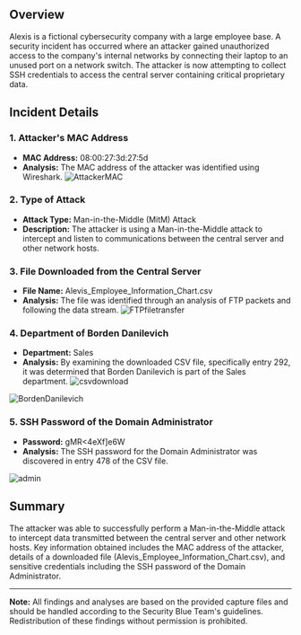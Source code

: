 
## Overview

Alexis is a fictional cybersecurity company with a large employee base. A security incident has occurred where an attacker gained unauthorized access to the company's internal networks by connecting their laptop to an unused port on a network switch. The attacker is now attempting to collect SSH credentials to access the central server containing critical proprietary data.

## Incident Details

### 1. Attacker's MAC Address

- **MAC Address:** 08:00:27:3d:27:5d
- **Analysis:** The MAC address of the attacker was identified using Wireshark.
![AttackerMAC](https://github.com/user-attachments/assets/373c7b9a-8cd3-4f1a-bc45-4d78ac7da466)


### 2. Type of Attack

- **Attack Type:** Man-in-the-Middle (MitM) Attack
- **Description:** The attacker is using a Man-in-the-Middle attack to intercept and listen to communications between the central server and other network hosts.

### 3. File Downloaded from the Central Server

- **File Name:** Alevis_Employee_Information_Chart.csv
- **Analysis:** The file was identified through an analysis of FTP packets and following the data stream.
![FTPfiletransfer](https://github.com/user-attachments/assets/edbea310-07bf-45ce-8860-31c7b65bdf3c)


### 4. Department of Borden Danilevich

- **Department:** Sales
- **Analysis:** By examining the downloaded CSV file, specifically entry 292, it was determined that Borden Danilevich is part of the Sales department.
![csvdownload](https://github.com/user-attachments/assets/30405c4f-c992-484a-bb0e-06f46095c93b)

![BordenDanilevich](https://github.com/user-attachments/assets/ff4e41af-2dce-472e-8417-ea82628467af)

### 5. SSH Password of the Domain Administrator

- **Password:** gMR<4eXf]e6W
- **Analysis:** The SSH password for the Domain Administrator was discovered in entry 478 of the CSV file.

![admin](https://github.com/user-attachments/assets/e84839e6-5ccb-472b-a141-513eb7ee6f53)

## Summary

The attacker was able to successfully perform a Man-in-the-Middle attack to intercept data transmitted between the central server and other network hosts. Key information obtained includes the MAC address of the attacker, details of a downloaded file (Alevis_Employee_Information_Chart.csv), and sensitive credentials including the SSH password of the Domain Administrator.

---

**Note:** All findings and analyses are based on the provided capture files and should be handled according to the Security Blue Team's guidelines. Redistribution of these findings without permission is prohibited.
